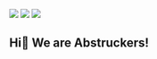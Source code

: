![](https://komarev.com/ghpvc/?username=Abstruck-Studio&color=pink) [![][Official-website-ima]][Official-website] [![][MCMOD-ima]][MCMOD]
## Hi👋 We are Abstruckers!

[MCMOD-ima]:https://img.shields.io/badge/MCMOD-Abstruck-green
[MCMOD]:https://www.mcmod.cn/author/25485.html
[Official-website-ima]:https://img.shields.io/badge/OFFICIAL%20WEBSITE-Abstruck-red
[Official-website]:http://Abstruck-Studio.github.io
